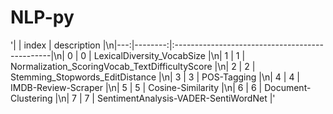 # NLP-py

'|    |   index | description                                    |\n|---:|--------:|:-----------------------------------------------|\n|  0 |       0 | LexicalDiversity_VocabSize                     |\n|  1 |       1 | Normalization_ScoringVocab_TextDifficultyScore |\n|  2 |       2 | Stemming_Stopwords_EditDistance                |\n|  3 |       3 | POS-Tagging                                    |\n|  4 |       4 | IMDB-Review-Scraper                            |\n|  5 |       5 | Cosine-Similarity                              |\n|  6 |       6 | Document-Clustering                            |\n|  7 |       7 | SentimentAnalysis-VADER-SentiWordNet           |'

